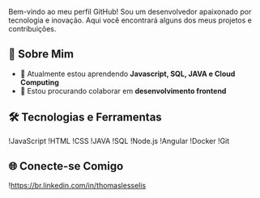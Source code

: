 Bem-vindo ao meu perfil GitHub! Sou um desenvolvedor apaixonado por tecnologia e inovação. Aqui você encontrará alguns dos meus projetos e contribuições.

## 🚀 Sobre Mim

- 🌱 Atualmente estou aprendendo **Javascript, SQL, JAVA e Cloud Computing**
- 👯 Estou procurando colaborar em **desenvolvimento frontend**

## 🛠️ Tecnologias e Ferramentas

!JavaScript
!HTML
!CSS
!JAVA
!SQL
!Node.js
!Angular
!Docker
!Git

## 🌐 Conecte-se Comigo

!https://br.linkedin.com/in/thomaslesselis
